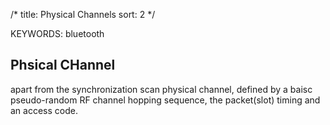/*
  title: Physical Channels
  sort: 2
  */

KEYWORDS: bluetooth

## Phsical CHannel

   apart from the synchronization scan physical channel, defined by a baisc pseudo-random RF channel hopping sequence, the packet(slot) timing and an access code.

   